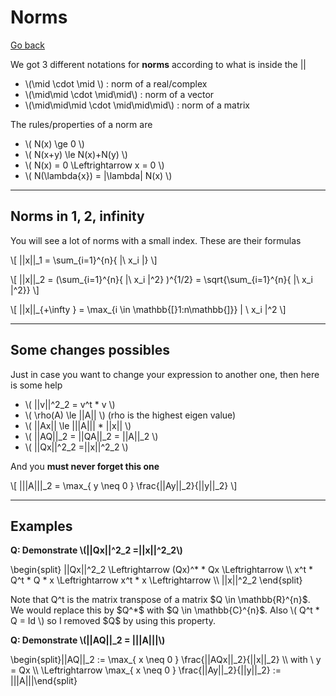 # Norms

[Go back](../index.md)

We got 3 different notations for **norms** according to what is inside the $||$

<ul>
    <li>\(\mid  \cdot \mid \) : norm of a real/complex</li>
    <li>\(\mid\mid \cdot \mid\mid\) : norm of a vector</li>
    <li>\(\mid\mid\mid \cdot \mid\mid\mid\) : norm of a matrix</li>
</ul>

The rules/properties of a norm are

* <span>
    \( N(x) \ge 0
    \)</span>
* <span>
    \(
        N(x+y) \le N(x)+N(y)
    \)</span>
* <span>
    \(
        N(x) = 0 \Leftrightarrow x = 0
    \)</span>
* <span>
    \(
        N(\lambda{x}) = |\lambda| N(x)
    \)</span>

<hr class="sl">

## Norms in 1, 2, infinity

You will see a lot of norms with a small index. These are their formulas

<p>
\[
||x||_1 = \sum_{i=1}^{n}{ |\ x_i |}
\]
</p>

<p>
\[
||x||_2 = (\sum_{i=1}^{n}{ |\ x_i |^2} )^{1/2} = \sqrt{\sum_{i=1}^{n}{ |\ x_i |^2}}
\]
</p>

<p>
\[
||x||_{+\infty   } = \max_{i \in \mathbb{[}1:n\mathbb{]}} | \ x_i |^2
\]
</p>

<hr class="sr">

## Some changes possibles

Just in case you want to change your expression to
another one, then here is some help

* <span>
    \(
        ||v||^2_2 = v^t * v
    \)</span>
* <span>
    \(
        \rho(A) \le ||A||
    \)</span> <span class="tms">(rho is the highest eigen value)</span>
* <span>
    \(
        ||Ax|| \le |||A||| * ||x||
    \)</span>
* <span>
    \(
        ||AQ||_2 = ||QA||_2 = ||A||_2
    \)</span>
* <span>
    \(
        ||Qx||^2_2 =||x||^2_2
    \)</span>

And you **must never forget this one**

<p>
\[
|||A|||_2 = \max_{  y \neq 0 } \frac{||Ay||_2}{||y||_2}
\]
</p>

<hr class="sl">

## Examples

<p><b>Q: Demonstrate \(||Qx||^2_2 =||x||^2_2\)</b></p>

<p>
\begin{split}
||Qx||^2_2 \Leftrightarrow
(Qx)^* * Qx \Leftrightarrow \\ 
x^t * Q^t * Q * x \Leftrightarrow
x^t * x \Leftrightarrow \\
||x||^2_2
\end{split}
</p>

<p>
Note that Q^t is the matrix transpose of a matrix $Q \in \mathbb{R}^{n}$. We would replace this by $Q^*$ with $Q \in \mathbb{C}^{n}$. Also
<span class="mathjax_process">
\(
Q^t * Q = Id
\)
</span> so I removed $Q$ by using this property.
</p>

<p><b>Q: Demonstrate \(||AQ||_2 = |||A|||\)</b></p>

<p>
\begin{split}||AQ||_2 := \max_{  x \neq 0 } \frac{||AQx||_2}{||x||_2}
\\
with \ y = Qx \\
\Leftrightarrow \max_{  x \neq 0 } \frac{||Ay||_2}{||y||_2} := |||A|||\end{split}
</p>